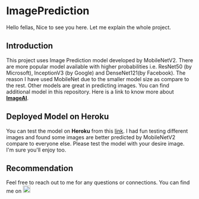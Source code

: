 [](https://img.shields.io/badge/Python-V3.7-blue)
# ImagePrediction

Hello fellas, Nice to see you here. Let me explain the whole project.

## Introduction
This project uses Image Prediction model developed by MobileNetV2. There are more popular model available with higher probabilities i.e. ResNet50 (by Microsoft), InceptionV3 (by Google) and DenseNet121(by Facebook). The reason I have used MobileNet due to the smaller model size as compare to the rest. Other models are great in predicting images. You can find additional model in this repository. Here is a link to know more about
[**ImageAI**](https://github.com/OlafenwaMoses/ImageAI).

## Deployed Model on Heroku
You can test the model on **Heroku** from this [link](https://imagepredictiondeploy.herokuapp.com/). I had fun testing different images and found some images are better predicted by MobileNetV2 compare to everyone else. Please test the model with your desire image. I'm sure you'll enjoy too.

## Recommendation
Feel free to reach out to me for any questions or connections. You can find me on <a href="https://www.linkedin.com/in/sahil-agarwal-"><img src="https://cdn4.iconfinder.com/data/icons/social-messaging-ui-color-shapes-2-free/128/social-linkedin-circle-512.png" width="20" height="20" /></a>

